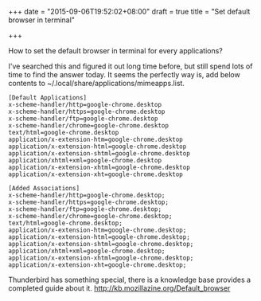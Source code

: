 +++
date = "2015-09-06T19:52:02+08:00"
draft = true
title = "Set default browser in terminal"

+++

How to set the default browser in terminal for every applications?   

I've searched this and figured it out long time before, but still spend lots of time to find the answer today.
It seems the perfectly way is, add below contents to ~/.local/share/applications/mimeapps.list.

<!--more-->

```
[Default Applications]
x-scheme-handler/http=google-chrome.desktop
x-scheme-handler/https=google-chrome.desktop
x-scheme-handler/ftp=google-chrome.desktop
x-scheme-handler/chrome=google-chrome.desktop
text/html=google-chrome.desktop
application/x-extension-htm=google-chrome.desktop
application/x-extension-html=google-chrome.desktop
application/x-extension-shtml=google-chrome.desktop
application/xhtml+xml=google-chrome.desktop
application/x-extension-xhtml=google-chrome.desktop
application/x-extension-xht=google-chrome.desktop

[Added Associations]
x-scheme-handler/http=google-chrome.desktop;
x-scheme-handler/https=google-chrome.desktop;
x-scheme-handler/ftp=google-chrome.desktop;
x-scheme-handler/chrome=google-chrome.desktop;
text/html=google-chrome.desktop;
application/x-extension-htm=google-chrome.desktop;
application/x-extension-html=google-chrome.desktop;
application/x-extension-shtml=google-chrome.desktop;
application/xhtml+xml=google-chrome.desktop;
application/x-extension-xhtml=google-chrome.desktop;
application/x-extension-xht=google-chrome.desktop;

```

Thunderbird has something special, there is a knowledge base provides a completed guide about it.
http://kb.mozillazine.org/Default_browser
